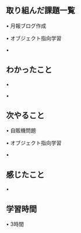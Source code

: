 ## 取り組んだ課題一覧
• 月報ブログ作成


• オブジェクト指向学習


• 


## わかったこと
• 


• 


## 次やること
• 自販機問題


• オブジェクト指向学習


• 

## 感じたこと
• 


## 学習時間
• 3時間